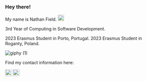 

### Hey there! 
My name is Nathan Field. <img src="https://user-images.githubusercontent.com/92158821/167267482-e03307e0-af93-4309-bb7d-70d2dc16393c.png" width="20px">

3rd Year of Computing in Software Development.

2023 Erasmus Student in Porto, Portugal.
2023 Erasmus Student in Roganty, Poland.


![giphy (1)](https://user-images.githubusercontent.com/92158821/209005735-dc66d216-19ff-4c7a-8af4-51d82e473b34.gif)

Find my contact information here:


<a href="https://www.instagram.com/fieldy2002/">
  <img align="left" alt="Instagram" width="22px" src="https://user-images.githubusercontent.com/92158821/196040259-6038b89c-a44b-46bc-9694-169c2434daa3.svg" />
</a>
<a href="https://www.linkedin.com/in/nathan-field-408a71198/">
  <img align="left" alt="LinkedIN" width="22px" src="https://user-images.githubusercontent.com/92158821/196040261-e542e25a-a528-45fc-b404-d9175782c2bd.svg" />
</a>

<!--
**TheBogman02/TheBogman02** is a ✨ _special_ ✨ repository because its `README.md` (this file) appears on your GitHub profile.



Here are some ideas to get you started:

- 🔭 I’m currently working on ...
- 🌱 I’m currently learning ...
- 👯 I’m looking to collaborate on ...
- 🤔 I’m looking for help with ...
- 💬 Ask me about ...
- 📫 How to reach me: ...
- 😄 Pronouns: ...
- ⚡ Fun fact: ...
-->

